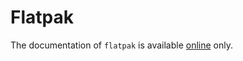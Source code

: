 <!-- markdownlint-disable no-trailing-spaces -->
<!-- markdownlint-disable no-inline-html -->

# Flatpak

The documentation of `flatpak` is available 
[online](https://docs.flatpak.org/en/latest/introduction.html) only. 

